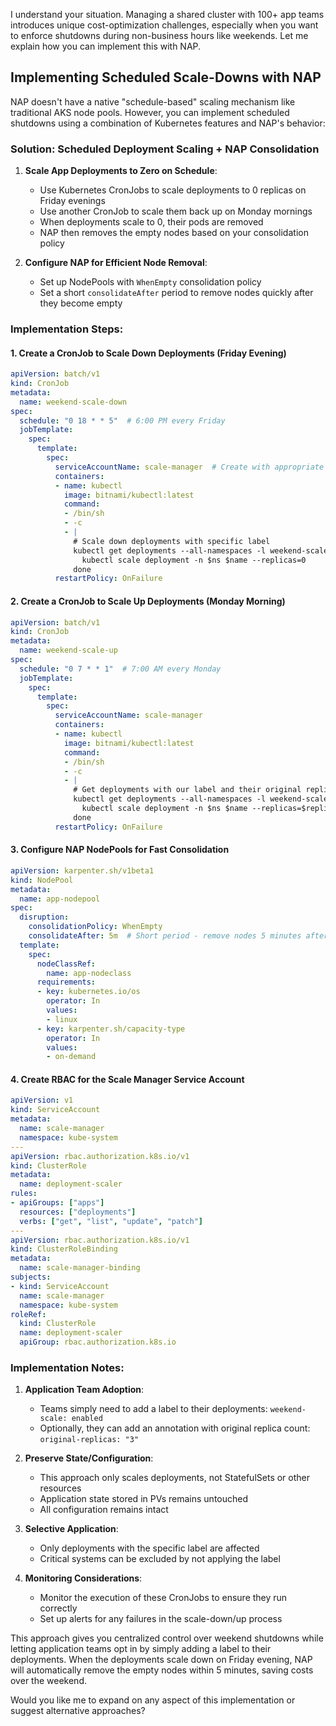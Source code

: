 I understand your situation. Managing a shared cluster with 100+ app teams introduces unique cost-optimization challenges, especially when you want to enforce shutdowns during non-business hours like weekends. Let me explain how you can implement this with NAP.

## Implementing Scheduled Scale-Downs with NAP

NAP doesn't have a native "schedule-based" scaling mechanism like traditional AKS node pools. However, you can implement scheduled shutdowns using a combination of Kubernetes features and NAP's behavior:

### Solution: Scheduled Deployment Scaling + NAP Consolidation

1. **Scale App Deployments to Zero on Schedule**:
   - Use Kubernetes CronJobs to scale deployments to 0 replicas on Friday evenings
   - Use another CronJob to scale them back up on Monday mornings
   - When deployments scale to 0, their pods are removed
   - NAP then removes the empty nodes based on your consolidation policy

2. **Configure NAP for Efficient Node Removal**:
   - Set up NodePools with `WhenEmpty` consolidation policy
   - Set a short `consolidateAfter` period to remove nodes quickly after they become empty

### Implementation Steps:

#### 1. Create a CronJob to Scale Down Deployments (Friday Evening)

```yaml
apiVersion: batch/v1
kind: CronJob
metadata:
  name: weekend-scale-down
spec:
  schedule: "0 18 * * 5"  # 6:00 PM every Friday
  jobTemplate:
    spec:
      template:
        spec:
          serviceAccountName: scale-manager  # Create with appropriate RBAC
          containers:
          - name: kubectl
            image: bitnami/kubectl:latest
            command:
            - /bin/sh
            - -c
            - |
              # Scale down deployments with specific label
              kubectl get deployments --all-namespaces -l weekend-scale=enabled -o json | jq -r '.items[] | .metadata.namespace + " " + .metadata.name' | while read ns name; do
                kubectl scale deployment -n $ns $name --replicas=0
              done
          restartPolicy: OnFailure
```

#### 2. Create a CronJob to Scale Up Deployments (Monday Morning)

```yaml
apiVersion: batch/v1
kind: CronJob
metadata:
  name: weekend-scale-up
spec:
  schedule: "0 7 * * 1"  # 7:00 AM every Monday
  jobTemplate:
    spec:
      template:
        spec:
          serviceAccountName: scale-manager
          containers:
          - name: kubectl
            image: bitnami/kubectl:latest
            command:
            - /bin/sh
            - -c
            - |
              # Get deployments with our label and their original replica count from annotations
              kubectl get deployments --all-namespaces -l weekend-scale=enabled -o json | jq -r '.items[] | .metadata.namespace + " " + .metadata.name + " " + (.metadata.annotations["original-replicas"] // "1")' | while read ns name replicas; do
                kubectl scale deployment -n $ns $name --replicas=$replicas
              done
          restartPolicy: OnFailure
```

#### 3. Configure NAP NodePools for Fast Consolidation

```yaml
apiVersion: karpenter.sh/v1beta1
kind: NodePool
metadata:
  name: app-nodepool
spec:
  disruption:
    consolidationPolicy: WhenEmpty
    consolidateAfter: 5m  # Short period - remove nodes 5 minutes after they're empty
  template:
    spec:
      nodeClassRef:
        name: app-nodeclass
      requirements:
      - key: kubernetes.io/os
        operator: In
        values:
        - linux
      - key: karpenter.sh/capacity-type
        operator: In
        values:
        - on-demand
```

#### 4. Create RBAC for the Scale Manager Service Account

```yaml
apiVersion: v1
kind: ServiceAccount
metadata:
  name: scale-manager
  namespace: kube-system
---
apiVersion: rbac.authorization.k8s.io/v1
kind: ClusterRole
metadata:
  name: deployment-scaler
rules:
- apiGroups: ["apps"]
  resources: ["deployments"]
  verbs: ["get", "list", "update", "patch"]
---
apiVersion: rbac.authorization.k8s.io/v1
kind: ClusterRoleBinding
metadata:
  name: scale-manager-binding
subjects:
- kind: ServiceAccount
  name: scale-manager
  namespace: kube-system
roleRef:
  kind: ClusterRole
  name: deployment-scaler
  apiGroup: rbac.authorization.k8s.io
```

### Implementation Notes:

1. **Application Team Adoption**: 
   - Teams simply need to add a label to their deployments: `weekend-scale: enabled`
   - Optionally, they can add an annotation with original replica count: `original-replicas: "3"`

2. **Preserve State/Configuration**: 
   - This approach only scales deployments, not StatefulSets or other resources
   - Application state stored in PVs remains untouched
   - All configuration remains intact

3. **Selective Application**:
   - Only deployments with the specific label are affected
   - Critical systems can be excluded by not applying the label

4. **Monitoring Considerations**:
   - Monitor the execution of these CronJobs to ensure they run correctly
   - Set up alerts for any failures in the scale-down/up process

This approach gives you centralized control over weekend shutdowns while letting application teams opt in by simply adding a label to their deployments. When the deployments scale down on Friday evening, NAP will automatically remove the empty nodes within 5 minutes, saving costs over the weekend.

Would you like me to expand on any aspect of this implementation or suggest alternative approaches?